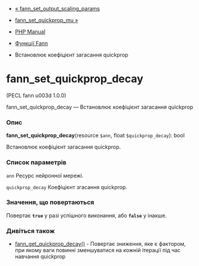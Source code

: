 - [«
fann_set_output_scaling_params](function.fann-set-output-scaling-params.md)
- [fann_set_quickprop_mu »](function.fann-set-quickprop-mu.md)

- [PHP Manual](index.md)
- [Функції Fann](ref.fann.md)
- Встановлює коефіцієнт загасання quickprop

# fann_set_quickprop_decay

(PECL fann u003d 1.0.0)

fann_set_quickprop_decay — Встановлює коефіцієнт загасання quickprop

### Опис

**fann_set_quickprop_decay**(resource `$ann`, float `$quickprop_decay`):
bool

Встановлює коефіцієнт загасання quickprop.

### Список параметрів

`ann`
Ресурс нейронної мережі.

`quickprop_decay`
Коефіцієнт згасання quickprop.

### Значення, що повертаються

Повертає **`true`** у разі успішного виконання, або **`false`** у
інакше.

### Дивіться також

- [fann_get_quickprop_decay()](function.fann-get-quickprop-decay.md) -
Повертає зниження, яке є фактором, при якому ваги
повинні зменшуватися на кожній ітерації під час навчання quickprop
